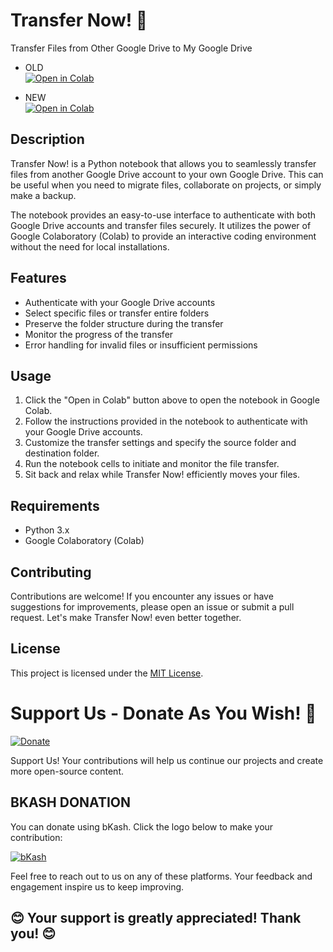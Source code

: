 # Transfer Now! 🚀
Transfer Files from Other Google Drive to My Google Drive

- OLD <br>
[![Open in Colab](https://colab.research.google.com/assets/colab-badge.svg)](https://colab.research.google.com/github/EliteKamrul/url/blob/main/URL%20TO%20GOOGLE%20DRIVE%20(2).ipynb) 


- NEW <br>
[![Open in Colab](https://colab.research.google.com/assets/colab-badge.svg)](https://colab.research.google.com/github/elitekamrul/url/blob/main/URL_TO_GOOGLE_DRIVE.ipynb)

## Description
Transfer Now! is a Python notebook that allows you to seamlessly transfer files from another Google Drive account to your own Google Drive. This can be useful when you need to migrate files, collaborate on projects, or simply make a backup.

The notebook provides an easy-to-use interface to authenticate with both Google Drive accounts and transfer files securely. It utilizes the power of Google Colaboratory (Colab) to provide an interactive coding environment without the need for local installations.

## Features
- Authenticate with your Google Drive accounts
- Select specific files or transfer entire folders
- Preserve the folder structure during the transfer
- Monitor the progress of the transfer
- Error handling for invalid files or insufficient permissions

## Usage
1. Click the "Open in Colab" button above to open the notebook in Google Colab.
2. Follow the instructions provided in the notebook to authenticate with your Google Drive accounts.
3. Customize the transfer settings and specify the source folder and destination folder.
4. Run the notebook cells to initiate and monitor the file transfer.
5. Sit back and relax while Transfer Now! efficiently moves your files.

## Requirements
- Python 3.x
- Google Colaboratory (Colab)

## Contributing
Contributions are welcome! If you encounter any issues or have suggestions for improvements, please open an issue or submit a pull request. Let's make Transfer Now! even better together.

## License
This project is licensed under the [MIT License](LICENSE).



# Support Us - Donate As You Wish! 🙏

[![Donate](https://img.shields.io/badge/Donate-As%20you%20wish-blue.svg)](https://shop.bkash.com/elite-kamrul01568670982/paymentlink)

Support Us! Your contributions will help us continue our projects and create more open-source content.

## BKASH DONATION

You can donate using bKash. Click the logo below to make your contribution:

[![bKash](https://business.bkash.com/img/header-bkash-icon.d8af3614.png)](https://shop.bkash.com/elite-kamrul01568670982/paymentlink)



Feel free to reach out to us on any of these platforms. Your feedback and engagement inspire us to keep improving.

## 😊 Your support is greatly appreciated! Thank you! 😊









